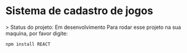 <h1>Sistema de cadastro de jogos </h1>
> Status do projeto: Em desenvolvimento
Para rodar esse projeto na sua maquina, por favor digite:

```
npm install REACT
```
